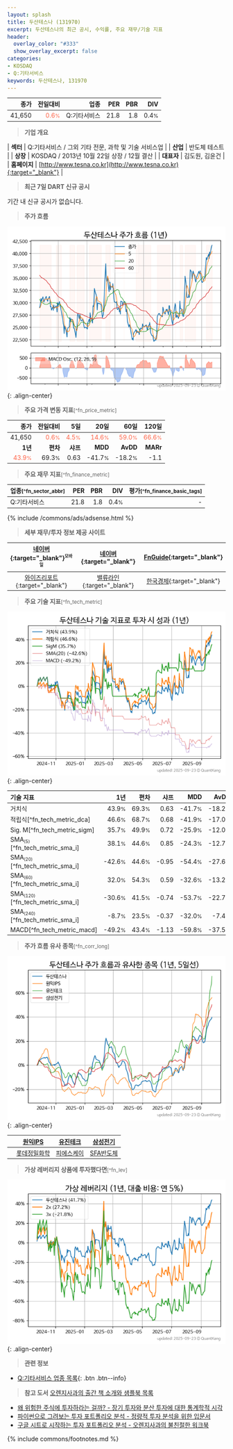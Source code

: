```yaml
---
layout: splash
title: 두산테스나 (131970)
excerpt: 두산테스나의 최근 공시, 수익률, 주요 재무/기술 지표
header:
  overlay_color: "#333"
  show_overlay_excerpt: false
categories:
- KOSDAQ
- Q:기타서비스
keywords: 두산테스나, 131970
---
```


| **종가** | **전일대비** | **업종** | **PER** | **PBR** | **DIV** |
| -------: | -----------: | -------: | ------: | ------: | ------: |
| 41,650 | <span style="color: tomato">0.6<small>%</small></span> | Q:기타서비스 | 21.8 | 1.8 | 0.4<small>%</small> |

<!-- more -->


> **기업 개요**<a id="company"></a>

| <span style="white-space:nowrap;">**섹터**</span> | Q:기타서비스 / 그외 기타 전문, 과학 및 기술 서비스업 |
| <span style="white-space:nowrap;">**산업**</span> | 반도체 테스트 |
| <span style="white-space:nowrap;">**상장**</span> | KOSDAQ / 2013년 10월 22일 상장 / 12월 결산 |
| <span style="white-space:nowrap;">**대표자**</span> | 김도원, 김윤건 |
| <span style="white-space:nowrap;">**홈페이지**</span> | [http://www.tesna.co.kr](http://www.tesna.co.kr){:target="_blank"} |


> **최근 7일 DART 신규 공시**<a id="dart"></a>

기간 내 신규 공시가 없습니다.


> **주가 흐름**<a id="price"></a>

![131970](/stock/images/131970.png){: .align-center}


> **주요 가격 변동 지표**<small>[^fn_price_metric]</small>

| **종가** | **전일대비** | **5일** | **20일** | **60일** | **120일** |
| -------: | -----------: | ------: | -------: | -------: | --------: |
| 41,650 | <span style="color: tomato">0.6<small>%</small></span> | <span style="color: tomato">4.5<small>%</small></span> | <span style="color: tomato">14.6<small>%</small></span> | <span style="color: tomato">59.0<small>%</small></span> | <span style="color: tomato">66.6<small>%</small></span> |
| **1년** | **편차** | **샤프** | **MDD** | **AvDD** | **MARr** |
| <span style="color: tomato">43.9<small>%</small></span> | 69.3<small>%</small> | 0.63 | -41.7<small>%</small> | -18.2<small>%</small> | -1.1 |


> **주요 재무 지표**<small>[^fn_finance_metric]</small>

| **업종**<small>[^fn_sector_abbr]</small> | **PER** | **PBR** | **DIV** | **평가**<small>[^fn_finance_basic_tags]</small> |
| :--------------------------------------- | ------: | ------: | ------: | ----------------------------------------------: |
| Q:기타서비스 | 21.8 | 1.8 | 0.4<small>%</small> | - |



{% include /commons/ads/adsense.html %}

> **세부 재무/투자 정보 제공 사이트**

| [네이버](https://m.stock.naver.com/domestic/stock/131970/finance/summary){:target="_blank"}<sup><small>모바일</small></sup> | [네이버](https://finance.naver.com/item/coinfo.naver?code=131970){:target="_blank"} | [FnGuide](https://comp.fnguide.com/SVO2/ASP/SVD_Invest.asp?gicode=A131970&MenuYn=Y){:target="_blank"} |
| :---: | :---: | :---: |
| [와이즈리포트](https://comp.wisereport.co.kr/company/c1040001.aspx?cmp_cd=131970){:target="_blank"} | [밸류라인](https://www.valueline.co.kr/finance/summary/131970){:target="_blank"} | [한국경제](https://markets.hankyung.com/stock/131970/financial-summary){:target="_blank"} |


> **주요 기술 지표**<small>[^fn_tech_metric]</small>


![131970](/stock/images/131970_tech.png){: .align-center}

| **기술 지표** | **1년** | **편차** | **샤프** | **MDD** | **AvDD** |
| :------------ | ------: | -----------: | -------: | ------: | -------: |
| 거치식 | 43.9<small>%</small> | 69.3<small>%</small> | 0.63 | -41.7<small>%</small> | -18.2<small>%</small> |
| 적립식[^fn_tech_metric_dca] | 46.6<small>%</small> | 68.7<small>%</small> | 0.68 | -41.9<small>%</small> | -17.0<small>%</small> |
| Sig. M[^fn_tech_metric_sigm] | 35.7<small>%</small> | 49.9<small>%</small> | 0.72 | -25.9<small>%</small> | -12.0<small>%</small> |
| SMA<small><sub>(5)</sub></small>[^fn_tech_metric_sma_i] | 38.1<small>%</small> | 44.6<small>%</small> | 0.85 | -24.3<small>%</small> | -12.7<small>%</small> |
| SMA<small><sub>(20)</sub></small>[^fn_tech_metric_sma_i] | -42.6<small>%</small> | 44.6<small>%</small> | -0.95 | -54.4<small>%</small> | -27.6<small>%</small> |
| SMA<small><sub>(60)</sub></small>[^fn_tech_metric_sma_i] | 32.0<small>%</small> | 54.3<small>%</small> | 0.59 | -32.6<small>%</small> | -13.2<small>%</small> |
| SMA<small><sub>(120)</sub></small>[^fn_tech_metric_sma_i] | -30.6<small>%</small> | 41.5<small>%</small> | -0.74 | -53.7<small>%</small> | -22.7<small>%</small> |
| SMA<small><sub>(240)</sub></small>[^fn_tech_metric_sma_i] | -8.7<small>%</small> | 23.5<small>%</small> | -0.37 | -32.0<small>%</small> | -7.4<small>%</small> |
| MACD[^fn_tech_metric_macd] | -49.2<small>%</small> | 43.4<small>%</small> | -1.13 | -59.8<small>%</small> | -37.5<small>%</small> |


> **주가 흐름 유사 종목**<a id="corr"></a><small>[^fn_corr_long]</small>

![131970](/stock/images/131970_corr.png){: .align-center}

|       | [원익IPS](/240810/) | [유진테크](/084370/) | [삼성전기](/009150/) |
| :---: | :------------------------------------: | :------------------------------------: | :------------------------------------: |
|       | [롯데정밀화학](/004000/) | [피에스케이](/319660/) | [SFA반도체](/036540/) |


> **가상 레버리지 상품에 투자했다면**<a id="2x"></a><small>[^fn_lev]</small>

![131970](/stock/images/131970_2x.png){: .align-center}


> **관련 정보**

- [Q:기타서비스 업종 목록](/stats/sector/kosdaq_업종_기타서비스_종목/){: .btn .btn--info}

> **참고 도서** [오렌지사과의 출간 책 소개와 샘플북 목록](https://kongdori.tistory.com/691)

- [왜 위험한 주식에 투자하라는 걸까? - 장기 투자와 분산 투자에 대한 통계학적 시각](https://kongdori.tistory.com/421)
- [파이썬으로 그려보는 투자 포트폴리오 분석  - 정량적 투자 분석을 위한 입문서](https://kongdori.tistory.com/643)
- [구글 시트로 시작하는 투자 포트폴리오 분석 - 오렌지사과의 불친절한 워크북](https://kongdori.tistory.com/449)


{% include commons/footnotes.md %}